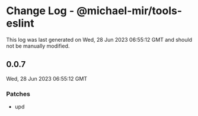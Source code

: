 # Change Log - @michael-mir/tools-eslint

This log was last generated on Wed, 28 Jun 2023 06:55:12 GMT and should not be manually modified.

## 0.0.7
Wed, 28 Jun 2023 06:55:12 GMT

### Patches

- upd


